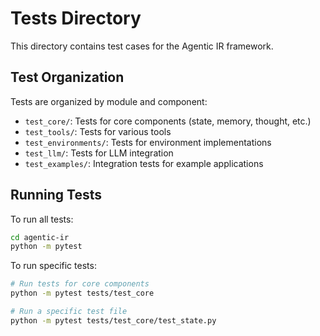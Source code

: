 # Tests Directory

This directory contains test cases for the Agentic IR framework.

## Test Organization

Tests are organized by module and component:

- `test_core/`: Tests for core components (state, memory, thought, etc.)
- `test_tools/`: Tests for various tools
- `test_environments/`: Tests for environment implementations
- `test_llm/`: Tests for LLM integration
- `test_examples/`: Integration tests for example applications

## Running Tests

To run all tests:

```bash
cd agentic-ir
python -m pytest
```

To run specific tests:

```bash
# Run tests for core components
python -m pytest tests/test_core

# Run a specific test file
python -m pytest tests/test_core/test_state.py
``` 